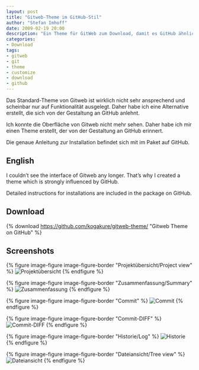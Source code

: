 ```yaml
---
layout: post
title: "Gitweb-Theme im GitHub-Stil"
author: "Stefan Imhoff"
date: 2009-02-19 20:00
description: "Ein Theme für GitWeb zum Download, damit es GitHub ähnlicher sieht und nicht mehr so hässlich ist."
categories:
- Download
tags:
- gitweb
- git
- theme
- customize
- download
- github
---
```


Das Standard-Theme von Gitweb ist wirklich nicht sehr ansprechend und scheinbar nur auf Funktionalität ausgelegt. Daher habe ich eine Alternative erstellt, die sich von der Gestaltung an GitHub anlehnt.

Ich konnte die Oberfläche von Gitweb nicht mehr sehen. Daher habe ich mir einen Theme erstellt, der von der Gestaltung an GitHub erinnert.

Die genaue Anleitung zur Installation befindet sich mit im Paket auf GitHub.

## English

I couldn’t see the interface of Gitweb any longer. That’s why I created a theme which is strongly influenced by GitHub.

Detailed instructions for installations are included in the package on GitHub.

## Download

{% download https://github.com/kogakure/gitweb-theme/ "Gitweb Theme on GitHub" %}

## Screenshots

{% figure image-figure image-figure-border "Projektübersicht/Project view" %}
<img src="{{ site.url }}/assets/images/artikel/gitweb-theme-projects.png" alt="Projektübersicht" />
{% endfigure %}

{% figure image-figure image-figure-border "Zusammenfassung/Summary" %}
<img src="{{ site.url }}/assets/images/artikel/gitweb-theme-summary.png" alt="Zusammenfassung" />
{% endfigure %}

{% figure image-figure image-figure-border "Commit" %}
<img src="{{ site.url }}/assets/images/artikel/gitweb-theme-commit.png" alt="Commit" />
{% endfigure %}

{% figure image-figure image-figure-border "Commit-DIFF" %}
<img src="{{ site.url }}/assets/images/artikel/gitweb-theme-commitdiff.png" alt="Commit-DIFF" />
{% endfigure %}

{% figure image-figure image-figure-border "Historie/Log" %}
<img src="{{ site.url }}/assets/images/artikel/gitweb-theme-log.png" alt="Historie" />
{% endfigure %}

{% figure image-figure image-figure-border "Dateiansicht/Tree view" %}
<img src="{{ site.url }}/assets/images/artikel/gitweb-theme-tree.png" alt="Dateiansicht" />
{% endfigure %}
